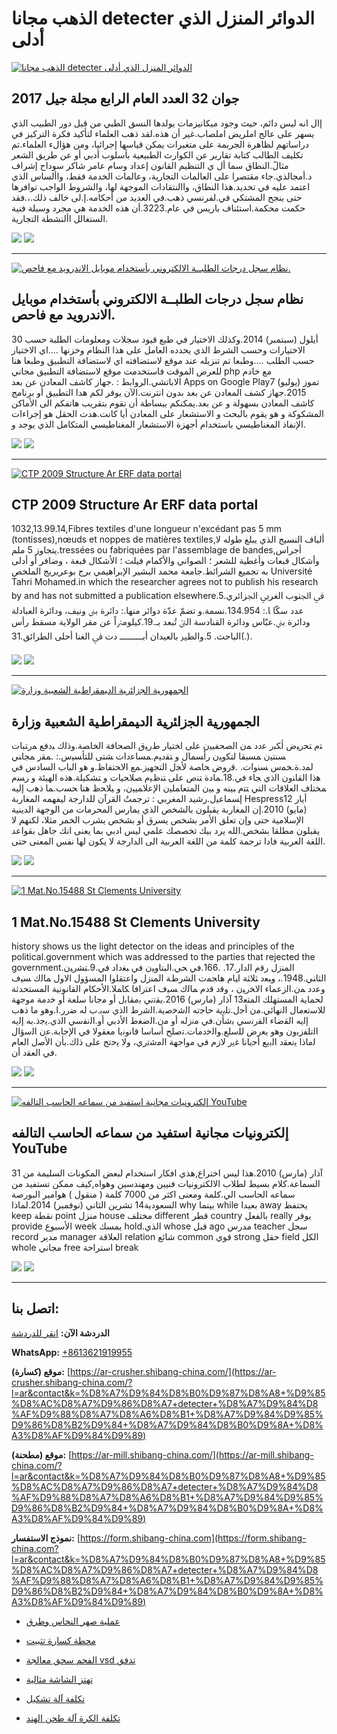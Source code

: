 # الذهب مجانا detecter الدوائر المنزل الذي أدلى

<a href="https://swt.shibang-china.com/?l=ar&img&k=%D8%A7%D9%84%D8%B0%D9%87%D8%A8+%D9%85%D8%AC%D8%A7%D9%86%D8%A7+detecter+%D8%A7%D9%84%D8%AF%D9%88%D8%A7%D8%A6%D8%B1+%D8%A7%D9%84%D9%85%D9%86%D8%B2%D9%84+%D8%A7%D9%84%D8%B0%D9%8A+%D8%A3%D8%AF%D9%84%D9%89" target="_blank">![الذهب مجانا detecter الدوائر المنزل الذي أدلى](http://static.shibang-china.com/all-800x300/722.jpg)</a>

## 2017 جوان 32 العدد العام الرابع مجلة جيل
إال انه ليس دائم، حيث وجود ميكانيزمات يولدها النسق الطبي من قبل دور الطبيب الذي يسهر على عالج املريض املصاب.غير أن هذه.لقد ذهب العلماء لتأكيد فكرة التركيز في دراساتهم لظاهرة الجريمة على متغيرات يمكن قياسها إجرائيا، ومن هؤالء العلماء.تم تكليف الطالب كتابة تقارير عن الكوارث الطبيعية بأسلوب أدبي أو عن طريق الشعر مثالً.النطاق سما أل ي التنظيم القانون إعداد وسام عامر شاكر سوداح إشراف د.أمجالذي.جاء مقتصرا على العالمات التجارية، وعالمات الخدمة فقط، واألساس الذي اعتمد عليه في تحديد.هذا النطاق، واالنتقادات الموجهة لها، والشروط الواجب توافرها حتى ينجح المشتكي في.لفرنسي ذهب.في العديد من أحكامه.إ.لى خالف ذلك.،.فقد حكمت محكمة.استئناف باريس في عام.3223.أن هذه الخدمة هي مجرد وسيلة فنية الستغالل األنشطة التجارية.


<a href="https://whatsapp.shibangsoft.com/WhatsApp.php" target="_blank" title="WhatsApp">![](http://static.shibang-china.com/icon/whatsapp.png)</a> <a href="https://swt.shibang-china.com/?l=ar&icon&k=%D8%A7%D9%84%D8%B0%D9%87%D8%A8+%D9%85%D8%AC%D8%A7%D9%86%D8%A7+detecter+%D8%A7%D9%84%D8%AF%D9%88%D8%A7%D8%A6%D8%B1+%D8%A7%D9%84%D9%85%D9%86%D8%B2%D9%84+%D8%A7%D9%84%D8%B0%D9%8A+%D8%A3%D8%AF%D9%84%D9%89" target="_blank">![](http://static.shibang-china.com/icon/chat-ar.png)</a>

---

<a href="https://swt.shibang-china.com/?l=ar&img&k=%D8%A7%D9%84%D8%B0%D9%87%D8%A8+%D9%85%D8%AC%D8%A7%D9%86%D8%A7+detecter+%D8%A7%D9%84%D8%AF%D9%88%D8%A7%D8%A6%D8%B1+%D8%A7%D9%84%D9%85%D9%86%D8%B2%D9%84+%D8%A7%D9%84%D8%B0%D9%8A+%D8%A3%D8%AF%D9%84%D9%89" target="_blank">![نظام سجل درجات الطلبــة الالكتروني بأستخدام موبايل الاندرويد مع فاحص.](http://static.shibang-china.com/all-800x300/905.jpg)</a>

## نظام سجل درجات الطلبــة الالكتروني بأستخدام موبايل الاندرويد مع فاحص.
30 أيلول (سبتمبر) 2014.وكذلك الاختيار في طبع قيود سجلات ومعلومات الطلبة حسب الاختيارات وحسب الشرط الذي يحدده العامل على هذا النظام وخزنها ….اي الاختيار حسب الطلب ….وطبعا تم تنزيله عند موقع لاستضافته اي لاستضافة التطبيق وطبعا هنا للعرض الموقت فاستخدمت موقع لاستضافة التطبيق مجاني php مع خادم الاباتشي.الروابط : .جهاز كاشف المعادن عن بعد Apps on Google Play7 تموز (يوليو) 2015.جهاز كشف المعادن عن بعد بدون انترنت.الآن يوفر لكم هدا التطبيق أو برنامج كاشف المعادن بسهولة و عن بعد.يمكنكم ببساطة أن تقوم بتقريب هاتفكم الى الأماكن المشكوكة و هو يقوم بالبحث و الاستشعار على المعادن أيا كانت.هدت الحقل هو إجراءات الإنفاذ المغناطيسي باستخدام أجهزة الاستشعار المغناطيسي المتكامل الذي يوجد و.


<a href="https://whatsapp.shibangsoft.com/WhatsApp.php" target="_blank" title="WhatsApp">![](http://static.shibang-china.com/icon/whatsapp.png)</a> <a href="https://swt.shibang-china.com/?l=ar&icon&k=%D8%A7%D9%84%D8%B0%D9%87%D8%A8+%D9%85%D8%AC%D8%A7%D9%86%D8%A7+detecter+%D8%A7%D9%84%D8%AF%D9%88%D8%A7%D8%A6%D8%B1+%D8%A7%D9%84%D9%85%D9%86%D8%B2%D9%84+%D8%A7%D9%84%D8%B0%D9%8A+%D8%A3%D8%AF%D9%84%D9%89" target="_blank">![](http://static.shibang-china.com/icon/chat-ar.png)</a>

---

<a href="https://swt.shibang-china.com/?l=ar&img&k=%D8%A7%D9%84%D8%B0%D9%87%D8%A8+%D9%85%D8%AC%D8%A7%D9%86%D8%A7+detecter+%D8%A7%D9%84%D8%AF%D9%88%D8%A7%D8%A6%D8%B1+%D8%A7%D9%84%D9%85%D9%86%D8%B2%D9%84+%D8%A7%D9%84%D8%B0%D9%8A+%D8%A3%D8%AF%D9%84%D9%89" target="_blank">![CTP 2009 Structure Ar ERF data portal](http://static.shibang-china.com/all-800x300/1210.jpg)</a>

## CTP 2009 Structure Ar ERF data portal
1032,13.99.14,Fibres textiles d&#39;une longueur n&#39;excédant pas 5 mm (tontisses),nœuds et noppes de matières textiles,ألياف النسيج الذي يبلغ طوله لا يتجاوز 5 ملم.tressées ou fabriquées par l&#39;assemblage de bandes,أجراس وأشكال قبعات وأغطية للشعر ؛ الصواني والأكمام فيلت ؛ الأشكال قبعة ، وضافر أو أدلى به تجميع الشرائط.ﺟﺎﻣﻌﺔ ﻣﺤﻤﺪ اﻟﺒﺸﻴﺮ اﻹﺑﺮاﻫﻴﻤﻲ ﺑﺮج ﺑﻮﻋﺮﻳﺮﻳﺞ اﻟﻤﻠﺨﺺ Université Tahri Mohamed.in which the researcher agrees not to publish his research by and has not submitted a publication elsewhere.5.ﰲ اﳉﻨﻮب اﻟﻐﺮﰊ اﳉﺰاﺋﺮي ﻋﺪد ﺳﻜّﺎ ﺎ.: 134.954.ﻧﺴﻤﺔ.و ﺗﻀﻢّ ﻋﺪّة دواﺋﺮ ﻣﻨﻬﺎ.: داﺋﺮة ﺑﲏ وﻧﻴﻒ، وداﺋﺮة اﻟﻌﺒﺎدﻟﺔ وداﺋﺮة ﺑﲏ.ﻋﺒّﺎس وداﺋﺮة اﻟﻘﻨﺎدﺳﺔ اﻟﱵّ ﺗُﺒﻌﺪ ﺑـ.19.ﻛﻴﻠﻮﻣﱰاً ﻋﻦ ﻣﻘﺮ اﻟﻮﻻﻳﺔ ﻣﺴﻘﻂ رأس اﻟﺒﺎﺣﺚ. 5.واﻟﻄﲑ ﺑﺎﻟﻌﻴﺪان أﺑـــــــــ دت ﰲ اﻟﻐﻨﺎ أﺣﻠﻰ اﻟﻄﺮاﺋﻖ.31(.).


<a href="https://whatsapp.shibangsoft.com/WhatsApp.php" target="_blank" title="WhatsApp">![](http://static.shibang-china.com/icon/whatsapp.png)</a> <a href="https://swt.shibang-china.com/?l=ar&icon&k=%D8%A7%D9%84%D8%B0%D9%87%D8%A8+%D9%85%D8%AC%D8%A7%D9%86%D8%A7+detecter+%D8%A7%D9%84%D8%AF%D9%88%D8%A7%D8%A6%D8%B1+%D8%A7%D9%84%D9%85%D9%86%D8%B2%D9%84+%D8%A7%D9%84%D8%B0%D9%8A+%D8%A3%D8%AF%D9%84%D9%89" target="_blank">![](http://static.shibang-china.com/icon/chat-ar.png)</a>

---

<a href="https://swt.shibang-china.com/?l=ar&img&k=%D8%A7%D9%84%D8%B0%D9%87%D8%A8+%D9%85%D8%AC%D8%A7%D9%86%D8%A7+detecter+%D8%A7%D9%84%D8%AF%D9%88%D8%A7%D8%A6%D8%B1+%D8%A7%D9%84%D9%85%D9%86%D8%B2%D9%84+%D8%A7%D9%84%D8%B0%D9%8A+%D8%A3%D8%AF%D9%84%D9%89" target="_blank">![ﺍﻟﺠﻤﻬﻭﺭﻴﺔ ﺍﻟﺠﺯﺍﺌﺭﻴﺔ ﺍﻟﺩﻴﻤﻘﺭﺍﻁﻴﺔ ﺍﻟﺸﻌﺒﻴﺔ ﻭﺯﺍﺭﺓ](http://static.shibang-china.com/all-800x300/813.jpg)</a>

## ﺍﻟﺠﻤﻬﻭﺭﻴﺔ ﺍﻟﺠﺯﺍﺌﺭﻴﺔ ﺍﻟﺩﻴﻤﻘﺭﺍﻁﻴﺔ ﺍﻟﺸﻌﺒﻴﺔ ﻭﺯﺍﺭﺓ
ﺘﻡ ﺘﺤﺭﻴﺽ ﺃﻜﺒﺭ ﻋﺩﺩ ﻤﻥ ﺍﻟﺼﺤﻔﻴﻴﻥ ﻋﻠﻰ ﺍﺨﺘﻴﺎﺭ ﻁﺭﻴﻕ ﺍﻟﺼﺤﺎﻓﺔ ﺍﻟﺨﺎﺼﺔ.ﻭﺫﻟﻙ ﺒﺩﻓﻊ ﻤﺭﺘﺒﺎﺕ ﺴﻨﺘﻴﻥ ﻤﺴﺒﻘﺎ ﻟﺘﻜﻭﻴﻥ ﺭﺃﺴﻤﺎل ﻭ ﺘﻘﺩﻴﻡ.ﻤﺴﺎﻋﺩﺍﺕ ﺸﺘﻰ ﻟﻠﺘﺄﺴﻴﺱ.: .ﻤﻘﺭ ﻤﺠﺎﻨﻲ ﻟﻤﺩ.ﺓ.ﺨﻤﺱ ﺴﻨﻭﺍﺕ. .ﻗﺭﻭﺽ ﺨﺎﺼﺔ ﻷﺠل ﺍﻟﺘﺠﻬﻴﺯ.ﻤﻊ ﺍﻻﺤﺘﻔﺎﻅ.ﻭ ﻫﻭ ﺍﻟﺒﺎﺏ ﺍﻟﺴﺎﺩﺱ ﻓﻲ ﻫﺫﺍ ﺍﻟﻘﺎﻨﻭﻥ ﺍﻟﺫﻱ ﺠﺎﺀ ﻓﻲ.18.ﻤﺎﺩﺓ ﺘﻨﺹ ﻋﻠﻰ ﺘﻨﻅﻴﻡ ﺼﻼﺤﻴﺎﺕ ﻭ ﺘﺸﻜﻴﻠﺔ.ﻫﺫﻩ ﺍﻟﻬﻴﺌﺔ ﻭ ﺭﺴﻡ ﻤﺨﺘﻠﻑ ﺍﻟﻌﻼﻗﺎﺕ ﺍﻟﺘﻲ ﺘﺘﻡ ﺒﻴﻨﻪ ﻭ ﺒﻴﻥ ﺍﻟﻤﺘﻌﺎﻤﻠﻴﻥ ﺍﻹﻋﻼﻤﻴﻴﻥ، ﻭ ﻴﻼﺤﻅ ﻫﻨﺎ ﺤﺴﺏ.ﻤﺎ ﺫﻫﺏ ﺇﻟﻴﻪ ﺇﺴﻤﺎﻋﻴل.رشيد المغربي : ترجمتُ القرآن للدارجة ليفهمه المغاربة Hespress12 أيار (مايو) 2010.إن المغاربة يقبلون بالشخص الذي يمارس المحرمات من الوجهة الدينية الإسلامية حتى وإن تعلق الأمر بشخص يسرق أو بشخص يشرب الخمر مثلا، لكنهم لا يقبلون مطلقا بشخص.الله يرد بيك تخصصك علمي ليس ادبي بما يعنى انك جاهل بقواعد اللغة العربية فادا ترجمة كلمة من اللغة العربية الى الدارجة لا يكون لها نفس المعنى حتى.


<a href="https://whatsapp.shibangsoft.com/WhatsApp.php" target="_blank" title="WhatsApp">![](http://static.shibang-china.com/icon/whatsapp.png)</a> <a href="https://swt.shibang-china.com/?l=ar&icon&k=%D8%A7%D9%84%D8%B0%D9%87%D8%A8+%D9%85%D8%AC%D8%A7%D9%86%D8%A7+detecter+%D8%A7%D9%84%D8%AF%D9%88%D8%A7%D8%A6%D8%B1+%D8%A7%D9%84%D9%85%D9%86%D8%B2%D9%84+%D8%A7%D9%84%D8%B0%D9%8A+%D8%A3%D8%AF%D9%84%D9%89" target="_blank">![](http://static.shibang-china.com/icon/chat-ar.png)</a>

---

<a href="https://swt.shibang-china.com/?l=ar&img&k=%D8%A7%D9%84%D8%B0%D9%87%D8%A8+%D9%85%D8%AC%D8%A7%D9%86%D8%A7+detecter+%D8%A7%D9%84%D8%AF%D9%88%D8%A7%D8%A6%D8%B1+%D8%A7%D9%84%D9%85%D9%86%D8%B2%D9%84+%D8%A7%D9%84%D8%B0%D9%8A+%D8%A3%D8%AF%D9%84%D9%89" target="_blank">![1 Mat.No.15488 St Clements University](http://static.shibang-china.com/all-800x300/221.jpg)</a>

## 1 Mat.No.15488 St Clements University
history shows us the light detector on the ideas and principles of the political.government which was addressed to the parties that rejected the government.ﺍﻟﻤﻨﺯل ﺭﻗﻡ ﺍﻟﺩﺍﺭ.17. .166.ﻓﻲ ﺤﻲ.ﺍﻟﺒﺘﺎﻭﻴﻥ ﻓﻲ ﺒﻐﺩﺍﺩ ﻓﻲ.9.ﺘﺸﺭﻴﻥ ﺍﻟﺜﺎﻨﻲ.1948.، ﻭﺒﻌﺩ ﺜﻼﺜﺔ ﺍﻴﺎﻡ ﻫﺎﺠﻤﺕ ﺍﻟﺸﺭﻁﺔ ﺍﻟﻤﻨﺯل ﻭﺍﻋﺘﻘﻠﻭﺍ ﺍﻟﻤﺴﺅﻭل ﺍﻻﻭل ﻤﺎﻟﻙ ﺴﻴﻑ ﻭﻋﺩﺩ ﻤﻥ.ﺍﻟﺯﻋﻤﺎﺀ ﺍﻻﺨﺭﻴﻥ ، ﻭﻗﺩ ﻗﺩﻡ ﻤﺎﻟﻙ ﺴﻴﻑ ﺍﻋﺘﺭﺍﻓﺎ ﻜﺎﻤﻼ.اﻷﺣﻜﺎم اﻟﻘﺎﻧﻮﻧﻴﺔ اﻟﻤﺴﺘﺤﺪﺛﺔ ﻟﺤﻤﺎﻳﺔ اﻟﻤﺴﺘﻬﻠﻚ اﻟﻤﺘﻌ13 آذار (مارس) 2016.ﯾﻘﺗﻧﻲ ﺑﻣﻘﺎﺑل أو ﻣﺟﺎﻧﺎ ﺳﻠﻌﺔ أو ﺧدﻣﺔ ﻣوﺟﻬﺔ ﻟﻼﺳﺗﻌﻣﺎل اﻟﻧﻬﺎﺋﻲ.ﻣن أﺟل.ﺗﻠﺑﯾﺔ ﺣﺎﺟﺗﻪ اﻟﺷﺧﺻﯾﺔ.اﻟﺷرط اﻟذي ﺳﺑ.ب ﻟﻪ ﺿرر.ا.وﻫو ﻣﺎ ذﻫب إﻟﯾﻪ اﻟﻘﺿﺎء اﻟﻔرﻧﺳﻲ ﺑﺷﺄن.ﻓﻲ ﻣﻧزﻟﻪ أو ﻣن.اﻟﺿﻐط اﻷدﺑﻲ أو.اﻟﻧﻔﺳﻲ اﻟذي.ﯾﺟذ.ﺑﻪ إﻟﯾﻪ اﻟﺗﻠﻔزﯾون وﻫو ﯾﻌرض ﻟﻠﺳﻠﻊ.واﻟﺧدﻣﺎت.ﺗﺻﻠﺢ أﺳﺎﺳﺎ ﻗﺎﻧوﻧﯾﺎ ﻣﻌﻘوﻻ ﻓﻲ اﻹﺟﺎﺑﺔ.ﻋن اﻟﺳؤال ﻟﻣﺎذا ﯾﻧﻌﻘد اﻟﺑﯾﻊ أﺣﯾﺎﻧﺎ ﻏﯾر ﻻزم ﻓﻲ ﻣواﺟﻬﺔ اﻟﻣﺷﺗري، وﻻ ﯾﺣﺗﺞ ﻋﻠﻰ ذﻟك.ﺑﺄن اﻷﺻل اﻟﻌﺎم ﻓﻲ اﻟﻌﻘد أن.


<a href="https://whatsapp.shibangsoft.com/WhatsApp.php" target="_blank" title="WhatsApp">![](http://static.shibang-china.com/icon/whatsapp.png)</a> <a href="https://swt.shibang-china.com/?l=ar&icon&k=%D8%A7%D9%84%D8%B0%D9%87%D8%A8+%D9%85%D8%AC%D8%A7%D9%86%D8%A7+detecter+%D8%A7%D9%84%D8%AF%D9%88%D8%A7%D8%A6%D8%B1+%D8%A7%D9%84%D9%85%D9%86%D8%B2%D9%84+%D8%A7%D9%84%D8%B0%D9%8A+%D8%A3%D8%AF%D9%84%D9%89" target="_blank">![](http://static.shibang-china.com/icon/chat-ar.png)</a>

---

<a href="https://swt.shibang-china.com/?l=ar&img&k=%D8%A7%D9%84%D8%B0%D9%87%D8%A8+%D9%85%D8%AC%D8%A7%D9%86%D8%A7+detecter+%D8%A7%D9%84%D8%AF%D9%88%D8%A7%D8%A6%D8%B1+%D8%A7%D9%84%D9%85%D9%86%D8%B2%D9%84+%D8%A7%D9%84%D8%B0%D9%8A+%D8%A3%D8%AF%D9%84%D9%89" target="_blank">![إلكترونيات مجانية استفيد من سماعه الحاسب التالفه YouTube](http://static.shibang-china.com/all-800x300/183.jpg)</a>

## إلكترونيات مجانية استفيد من سماعه الحاسب التالفه YouTube
31 آذار (مارس) 2010.هذا ليس اختراع,هذي افكار استخدام لبعض المكونات السليمة من السماعة.كلام بسيط لطلاب الالكترونيات فنيين ومهندسين وهواه,كيف ممكن تستفيد من سماعه الحاسب الي.كلمة ومعنى اكثر من 7000 كلمة ( منقول ) هوامير البورصة السعودية14 تشرين الثاني (نوفمبر) 2014.لماذا why بينما while بعيدا away يحتفظ keep نقطة point منزل house مختلف different قطر country بالفعل really يوفر provide الأسبوع week يمسك hold.الذي whose قبل ago مدرس teacher سجل record مدير manager العلاقة relation شائع common قوي strong حقل field الكل whole مجاني free استراحة break


<a href="https://whatsapp.shibangsoft.com/WhatsApp.php" target="_blank" title="WhatsApp">![](http://static.shibang-china.com/icon/whatsapp.png)</a> <a href="https://swt.shibang-china.com/?l=ar&icon&k=%D8%A7%D9%84%D8%B0%D9%87%D8%A8+%D9%85%D8%AC%D8%A7%D9%86%D8%A7+detecter+%D8%A7%D9%84%D8%AF%D9%88%D8%A7%D8%A6%D8%B1+%D8%A7%D9%84%D9%85%D9%86%D8%B2%D9%84+%D8%A7%D9%84%D8%B0%D9%8A+%D8%A3%D8%AF%D9%84%D9%89" target="_blank">![](http://static.shibang-china.com/icon/chat-ar.png)</a>

---
## اتصل بنا:

**الدردشة الآن:** [انقر للدردشة](https://swt.shibang-china.com?l=ar&contact&k=%D8%A7%D9%84%D8%B0%D9%87%D8%A8+%D9%85%D8%AC%D8%A7%D9%86%D8%A7+detecter+%D8%A7%D9%84%D8%AF%D9%88%D8%A7%D8%A6%D8%B1+%D8%A7%D9%84%D9%85%D9%86%D8%B2%D9%84+%D8%A7%D9%84%D8%B0%D9%8A+%D8%A3%D8%AF%D9%84%D9%89)

**WhatsApp:**  [+8613621919955](https://whatsapp.shibangsoft.com/WhatsApp.php)

**موقع (كسارة):** [https://ar-crusher.shibang-china.com/](https://ar-crusher.shibang-china.com/?l=ar&contact&k=%D8%A7%D9%84%D8%B0%D9%87%D8%A8+%D9%85%D8%AC%D8%A7%D9%86%D8%A7+detecter+%D8%A7%D9%84%D8%AF%D9%88%D8%A7%D8%A6%D8%B1+%D8%A7%D9%84%D9%85%D9%86%D8%B2%D9%84+%D8%A7%D9%84%D8%B0%D9%8A+%D8%A3%D8%AF%D9%84%D9%89)

**موقع (مطحنة):** [https://ar-mill.shibang-china.com/](https://ar-mill.shibang-china.com/?l=ar&contact&k=%D8%A7%D9%84%D8%B0%D9%87%D8%A8+%D9%85%D8%AC%D8%A7%D9%86%D8%A7+detecter+%D8%A7%D9%84%D8%AF%D9%88%D8%A7%D8%A6%D8%B1+%D8%A7%D9%84%D9%85%D9%86%D8%B2%D9%84+%D8%A7%D9%84%D8%B0%D9%8A+%D8%A3%D8%AF%D9%84%D9%89)

**نموذج الاستفسار:** [https://form.shibang-china.com](https://form.shibang-china.com?l=ar&contact&k=%D8%A7%D9%84%D8%B0%D9%87%D8%A8+%D9%85%D8%AC%D8%A7%D9%86%D8%A7+detecter+%D8%A7%D9%84%D8%AF%D9%88%D8%A7%D8%A6%D8%B1+%D8%A7%D9%84%D9%85%D9%86%D8%B2%D9%84+%D8%A7%D9%84%D8%B0%D9%8A+%D8%A3%D8%AF%D9%84%D9%89)

* [عملية صهر النحاس وطرق](../27/%D8%B9%D9%85%D9%84%D9%8A%D8%A9%20%D8%B5%D9%87%D8%B1%20%D8%A7%D9%84%D9%86%D8%AD%D8%A7%D8%B3%20%D9%88%D8%B7%D8%B1%D9%82.md)

* [محطة كسارة تثبيت](../30/%D9%85%D8%AD%D8%B7%D8%A9%20%D9%83%D8%B3%D8%A7%D8%B1%D8%A9%20%D8%AA%D8%AB%D8%A8%D9%8A%D8%AA.md)

* [الفحم سحق معالجة vsd تدفق](../26/%D8%A7%D9%84%D9%81%D8%AD%D9%85%20%D8%B3%D8%AD%D9%82%20%D9%85%D8%B9%D8%A7%D9%84%D8%AC%D8%A9%20vsd%20%D8%AA%D8%AF%D9%81%D9%82.md)

* [تهتز الشاشة مثالية](../26/%D8%AA%D9%87%D8%AA%D8%B2%20%D8%A7%D9%84%D8%B4%D8%A7%D8%B4%D8%A9%20%D9%85%D8%AB%D8%A7%D9%84%D9%8A%D8%A9.md)

* [تكلفة آلة تشكيل](../26/%D8%AA%D9%83%D9%84%D9%81%D8%A9%20%D8%A2%D9%84%D8%A9%20%D8%AA%D8%B4%D9%83%D9%8A%D9%84.md)

* [تكلفة الكرة آلة طحن الهند](../27/%D8%AA%D9%83%D9%84%D9%81%D8%A9%20%D8%A7%D9%84%D9%83%D8%B1%D8%A9%20%D8%A2%D9%84%D8%A9%20%D8%B7%D8%AD%D9%86%20%D8%A7%D9%84%D9%87%D9%86%D8%AF.md)
